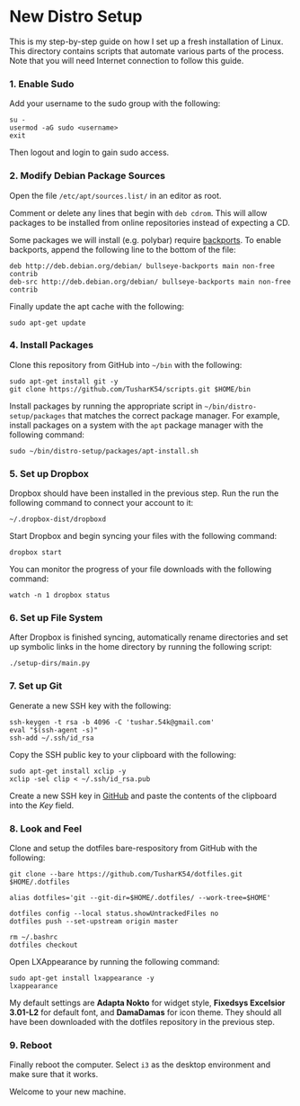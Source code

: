 # New Distro Setup

This is my step-by-step guide on how I set up a fresh installation of Linux. This directory contains scripts that automate various parts of the process. Note that you will need Internet connection to follow this guide.

### 1. Enable Sudo

Add your username to the sudo group with the following:

```
su -
usermod -aG sudo <username>
exit
```

Then logout and login to gain sudo access.

### 2. Modify Debian Package Sources

Open the file `/etc/apt/sources.list/` in an editor as root. 

Comment or delete any lines that begin with `deb cdrom`. This will allow packages to be installed from online repositories instead of expecting a CD.

Some packages we will install (e.g. polybar) require [backports](https://wiki.debian.org/Backports). To enable backports, append the following line to the bottom of the file:

```
deb http://deb.debian.org/debian/ bullseye-backports main non-free contrib
deb-src http://deb.debian.org/debian/ bullseye-backports main non-free contrib
```

Finally update the apt cache with the following:

```
sudo apt-get update
```

### 4. Install Packages

Clone this repository from GitHub into `~/bin` with the following:

```
sudo apt-get install git -y
git clone https://github.com/TusharK54/scripts.git $HOME/bin
```

Install packages by running the appropriate script in `~/bin/distro-setup/packages` that matches the correct package manager. For example, install packages on a system with the `apt` package manager with the following command:

```
sudo ~/bin/distro-setup/packages/apt-install.sh
```

### 5. Set up Dropbox

Dropbox should have been installed in the previous step. Run the run the following command to connect your account to it:

```
~/.dropbox-dist/dropboxd
```

Start Dropbox and begin syncing your files with the following command:

```
dropbox start
```

You can monitor the progress of your file downloads with the following command:

```
watch -n 1 dropbox status
```

### 6. Set up File System

After Dropbox is finished syncing, automatically rename directories and set up symbolic links in the home directory by running the following script:

```
./setup-dirs/main.py
```

### 7. Set up Git

Generate a new SSH key with the following:

```
ssh-keygen -t rsa -b 4096 -C 'tushar.54k@gmail.com'
eval "$(ssh-agent -s)"
ssh-add ~/.ssh/id_rsa
```

Copy the SSH public key to your clipboard with the following:

```
sudo apt-get install xclip -y
xclip -sel clip < ~/.ssh/id_rsa.pub
```

Create a new SSH key in [GitHub](https://github.com/settings/keys) and paste the contents of the clipboard into the *Key* field. 

### 8. Look and Feel

Clone and setup the dotfiles bare-respository from GitHub with the following:

```
git clone --bare https://github.com/TusharK54/dotfiles.git $HOME/.dotfiles

alias dotfiles='git --git-dir=$HOME/.dotfiles/ --work-tree=$HOME'

dotfiles config --local status.showUntrackedFiles no
dotfiles push --set-upstream origin master

rm ~/.bashrc
dotfiles checkout
```

Open LXAppearance by running the following command:

```
sudo apt-get install lxappearance -y
lxappearance
```

My default settings are **Adapta Nokto** for widget style, **Fixedsys Excelsior 3.01-L2** for default font, and **DamaDamas** for icon theme. They should all have been downloaded with the dotfiles repository in the previous step.

### 9. Reboot

Finally reboot the computer. Select `i3` as the desktop environment and make sure that it works.

Welcome to your new machine.
